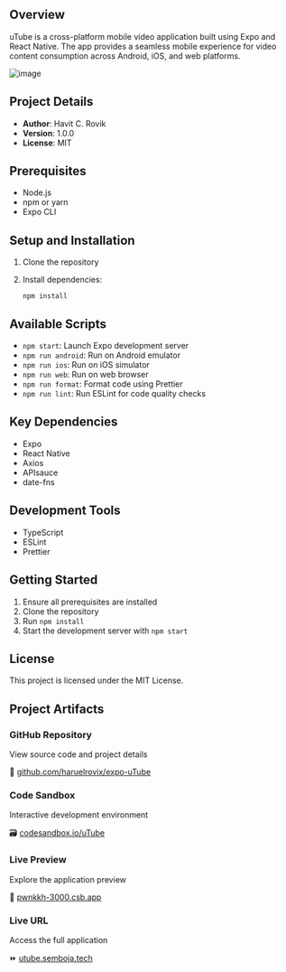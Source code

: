 Overview
--------

uTube is a cross-platform mobile video application built using Expo and React Native. The app provides a seamless mobile experience for video content consumption across Android, iOS, and web platforms.

![image](https://github.com/user-attachments/assets/e85e9807-f8d5-4fd0-9129-280e8ff2aeb1)

Project Details
---------------

*   **Author**: Havit C. Rovik
*   **Version**: 1.0.0
*   **License**: MIT

Prerequisites
-------------

*   Node.js
*   npm or yarn
*   Expo CLI

Setup and Installation
----------------------

1.  Clone the repository
2.  Install dependencies:
    
        npm install
    

Available Scripts
-----------------

*   `npm start`: Launch Expo development server
*   `npm run android`: Run on Android emulator
*   `npm run ios`: Run on iOS simulator
*   `npm run web`: Run on web browser
*   `npm run format`: Format code using Prettier
*   `npm run lint`: Run ESLint for code quality checks

Key Dependencies
----------------

*   Expo
*   React Native
*   Axios
*   APIsauce
*   date-fns

Development Tools
-----------------

*   TypeScript
*   ESLint
*   Prettier

Getting Started
---------------

1.  Ensure all prerequisites are installed
2.  Clone the repository
3.  Run `npm install`
4.  Start the development server with `npm start`

License
-------

This project is licensed under the MIT License.

Project Artifacts
-----------------

<section class="project-artifacts">
  <div class="artifact-grid">
    <div class="artifact-card github">
      <div class="artifact-details">
        <h3>GitHub Repository</h3>
        <p>View source code and project details</p>
      </div>
      🔗 <a href="https://github.com/haruelrovix/expo-uTube" target="_blank" rel="noopener noreferrer">github.com/haruelrovix/expo-uTube</a>
    </div>
</section>

<section class="project-artifacts">
    <div class="artifact-card codesandbox">
      <div class="artifact-details">
        <h3>Code Sandbox</h3>
        <p>Interactive development environment</p>
      </div>
      🗃️ <a href="https://codesandbox.io/p/sandbox/mightybyte-react-react-native-challenge-forked-pwnkkh" target="_blank" rel="noopener noreferrer">codesandbox.io/uTube</a>
    </div>
</section>

<section class="project-artifacts">
    <div class="artifact-card preview">
      <div class="artifact-details">
        <h3>Live Preview</h3>
        <p>Explore the application preview</p>
      </div>
      🔎 <a href="https://pwnkkh-3000.csb.app/" target="_blank" rel="noopener noreferrer">pwnkkh-3000.csb.app</a>
    </div>
</section>

<section class="project-artifacts">
    <div class="artifact-card live-url">
      <div class="artifact-details">
        <h3>Live URL</h3>
        <p>Access the full application</p>
      </div>
      ⏩ <a href="https://utube.semboja.tech/" target="_blank" rel="noopener noreferrer">utube.semboja.tech</a>
    </div>
  </div>
</section>
